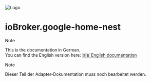 ![Logo](../../admin/google-home-nest.png)

# ioBroker.google-home-nest

> [!NOTE]
> This is the documentation in German.<br>
> You can find the English version here: [🇬🇧 English documentation](../en/supported_devices.md)

> [!NOTE]
> Dieser Teil der Adapter-Dokumentation muss noch bearbeitet werden.
